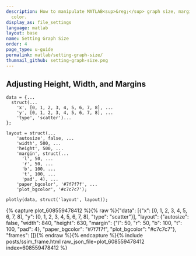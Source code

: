 ```yaml
---
description: How to manipulate MATLAB<sup>&reg;</sup> graph size, margins and background
  color.
display_as: file_settings
language: matlab
layout: base
name: Setting Graph Size
order: 4
page_type: u-guide
permalink: matlab/setting-graph-size/
thumnail_github: setting-graph-size.png
---
```


## Adjusting Height, Width, and Margins


```{matlab}
data = {...
  struct(...
    'x', [0, 1, 2, 3, 4, 5, 6, 7, 8], ...
    'y', [0, 1, 2, 3, 4, 5, 6, 7, 8], ...
    'type', 'scatter')...
};

layout = struct(...
    'autosize', false, ...
    'width', 500, ...
    'height', 500, ...
    'margin', struct(...
      'l', 50, ...
      'r', 50, ...
      'b', 100, ...
      't', 100, ...
      'pad', 4), ...
    'paper_bgcolor', '#7f7f7f', ...
    'plot_bgcolor', '#c7c7c7');

plotly(data, struct('layout', layout));
```
{% capture plot_608559478412 %}{% raw %}{"data": [{"x": [0, 1, 2, 3, 4, 5, 6, 7, 8], "y": [0, 1, 2, 3, 4, 5, 6, 7, 8], "type": "scatter"}], "layout": {"autosize": false, "width": 840, "height": 630, "margin": {"l": 50, "r": 50, "b": 100, "t": 100, "pad": 4}, "paper_bgcolor": "#7f7f7f", "plot_bgcolor": "#c7c7c7"}, "frames": []}{% endraw %}{% endcapture %}{% include posts/ssim_frame.html raw_json_file=plot_608559478412 index=608559478412 %}


